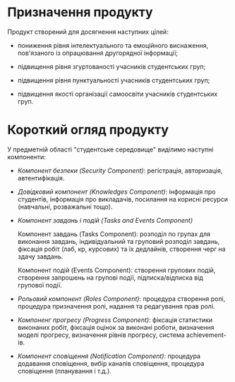 # Призначення продукту

Продукт створений для досягнення наступних цілей:

* пониження рівня інтелектуального та емоційного виснаження, пов'язаного із опрацювання другорядної інформації; 

* підвищення рівня згуртованості учасників студентських груп;

* підвищення рівня пунктуальності учасників студентських груп;

* підвищення якості організації самоосвіти учасників студентських груп.

# Короткий огляд продукту

У предметній області "студентське середовище" виділимо наступні компоненти:

* *Компонент безпеки (Security Component)*: регістрація, авторизація, автентифікація.

* *Довідковий компонент (Knowledges Component)*: інформація про студентів, інформація про викладачів, посилання на корисні ресурси (навчальні, розважальні тощо).

* *Компонент завдань і подій (Tasks and Events Component)*

  Компонент завдань (Tasks Component): розподіл по групах для виконання завдань, індивідуальний та груповий розподіл завдань, фіксація робіт (лаб, кр, курсових) та їх дедлайнів, створення черг на здачу завдань.

  Компонент подій (Events Component): створення групових подій, створення запрошень на групові події, підписка/відписка від групової події.

* *Рольовий компонент (Roles Component)*: процедура створення ролі, процедура призначення ролі, надання та редагування прав ролі.

* *Компоненг прогресу (Progress Component)*: фіксація статистики виконаних робіт, фіксація оцінок за виконані роботи, визначення моделі прогресу, визначення рівнів прогресу, система achievement-ів.

* *Компонент сповіщення (Notification Component)*: процедура додавання сповіщення, вибір каналів сповіщення, процедура сповіщення (планування і т.д.).
